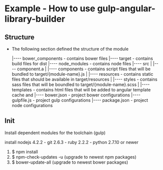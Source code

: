 # Example - How to use gulp-angular-library-builder

## Structure
- The following section defined the structure of the module


    |---- bower_components       - contains bower files
    |---- target                 - contains build files for dist
    |---- node_modules           - contains node files
    |---- src
    |     |---- component.a
    |           |---- components     - contains script files that will be bundled to target/{module-name}.js
    |           |---- resources      - contains static files that should be available in target/resources
    |           |---- styles         - contains sass files that will be boundled to target/{module-name}.scss
    |           |---- templates      - contains html files that will be added to angular template cache and
    |---- bower.json             - project bower configurations
    |---- gulpfile.js            - project gulp configurations
    |---- package.json           - project node configurations

## Init
Install dependent modules for the toolchain (gulp)

install nodejs 4.2.2 - git 2.6.3 - ruby 2.2.2 - python 2.7.10 or newer

1. $ npm install
2. $ npm-check-updates -u (upgrade to newest npm packages)
2. $ bower-update-all (upgrade to newest bower packages)
